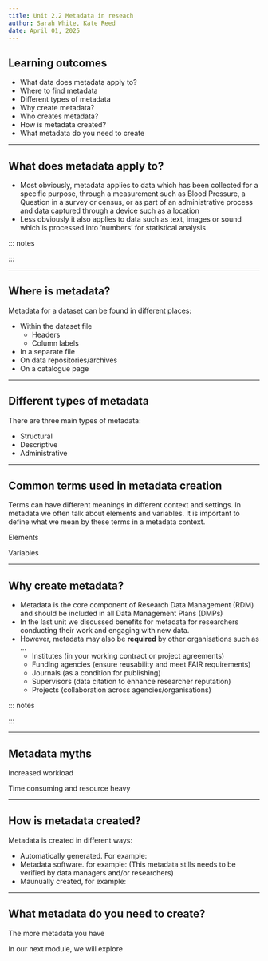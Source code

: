 ```yaml
---
title: Unit 2.2 Metadata in reseach
author: Sarah White, Kate Reed
date: April 01, 2025
---
```


## Learning outcomes

- What data does metadata apply to?
- Where to find metadata 
- Different types of metadata
- Why create metadata?
- Who creates metadata?
- How is metadata created?
- What metadata do you need to create

---


## What does metadata apply to?

- Most obviously, metadata applies to data which has been collected for a specific purpose, through a measurement such as Blood Pressure, a Question in a survey or census, or as part of an administrative process and data captured through a device such as a location
- Less obviously it also applies to data such as text, images or sound which is processed into ‘numbers’ for statistical analysis

::: notes

:::

----

## Where is metadata?

Metadata for a dataset can be found in different places:
- Within the dataset file
  - Headers
  - Column labels 
- In a separate file
- On data repositories/archives
- On a catalogue page

---

## Different types of metadata

There are three main types of metadata:

- Structural
- Descriptive
- Administrative

---

## Common terms used in metadata creation

Terms can have different meanings in different context and settings. 
In metadata we often talk about elements and variables. It is important to define what we mean by these terms in a metadata context.

Elements

Variables

---

## Why create metadata?

- Metadata is the core component of Research Data Management (RDM) and should be included in all Data Management Plans (DMPs)
- In the last unit we discussed benefits for metadata for researchers conducting their work and engaging with new data.
- However, metadata may also be **required** by other organisations such as ...
  - Institutes (in your working contract or project agreements)
  - Funding agencies (ensure reusability and meet FAIR requirements)
  - Journals (as a condition for publishing)
  - Supervisors (data citation to enhance researcher reputation)
  - Projects (collaboration across agencies/organisations)
 

::: notes


:::

---

## Metadata myths

Increased workload

Time consuming and resource heavy


---

## How is metadata created?

Metadata is created in different ways:

- Automatically generated. For example:
- Metadata software. for example: (This metadata stills needs to be verified by data managers and/or researchers)
- Maunually created, for example:

---

## What metadata do you need to create?

The more metadata you have 

In our next module, we will explore
